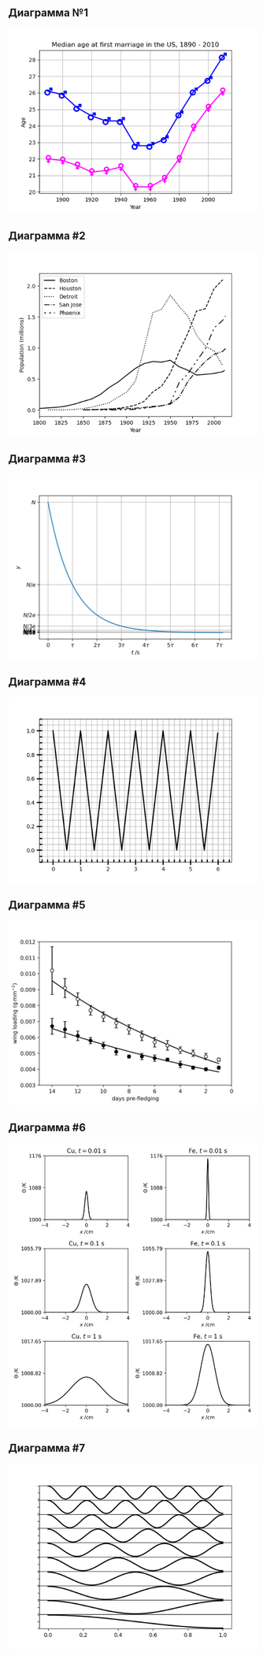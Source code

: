 ## Диаграмма №1
<img src="pr9/fig1.png">

## Диаграмма #2
<img src="pr9/fig2.png">

## Диаграмма #3
<img src="pr9/fig3.png">

## Диаграмма #4
<img src="pr9/fig4.png">

## Диаграмма #5
<img src="pr9/fig5.png">

## Диаграмма #6
<img src="pr9/fig6.png">

## Диаграмма #7
<img src="pr9/fig7.png">